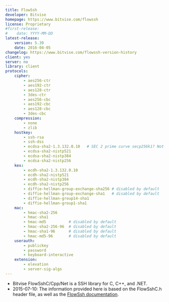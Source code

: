 ```yaml
---
title: FlowSsh
developer: Bitvise
homepage: https://www.bitvise.com/flowssh
license: Proprietary
#first-release:
#    date: YYYY-MM-DD
latest-release:
    version: 5.39
    date: 2016-04-05
changelog: https://www.bitvise.com/flowssh-version-history
client: yes
server: no
library: client
protocols:
    cipher:
        - aes256-ctr
        - aes192-ctr
        - aes128-ctr
        - 3des-ctr
        - aes256-cbc
        - aes192-cbc
        - aes128-cbc
        - 3des-cbc
    compression:
        - none
        - zlib
    hostkey:
        - ssh-rsa
        - ssh-dss
        - ecdsa-sha2-1.3.132.0.10   # SEC 2 prime curve secp256k1? Not listed in RFC 5656
        - ecdsa-sha2-nistp521
        - ecdsa-sha2-nistp384
        - ecdsa-sha2-nistp256
    kex:
        - ecdh-sha2-1.3.132.0.10
        - ecdh-sha2-nistp521
        - ecdh-sha2-nistp384
        - ecdh-sha2-nistp256
        - diffie-hellman-group-exchange-sha256 # disabled by default
        - diffie-hellman-group-exchange-sha1   # disabled by default
        - diffie-hellman-group14-sha1
        - diffie-hellman-group1-sha1
    mac:
        - hmac-sha2-256
        - hmac-sha1
        - hmac-md5          # disabled by default
        - hmac-sha2-256-96  # disabled by default
        - hmac-sha1-96      # disabled by default
        - hmac-md5-96       # disabled by default
    userauth:
        - publickey
        - password
        - keyboard-interactive
    extension:
        - elevation
        - server-sig-algs
---
```

* Bitvise FlowSshC/Cpp/Net is a SSH library for C, C++, and .NET.
* 2015-07-10: The information provided here is based on the FlowSshC.h header file,
  as well as the [FlowSsh documentation](https://www.bitvise.com/fsd-index).
